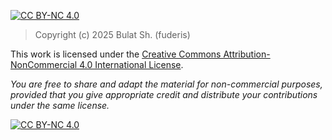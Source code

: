 [cc-by-nc]: https://creativecommons.org/licenses/by-nc/4.0/
[cc-by-nc-image]: https://licensebuttons.net/l/by-nc/4.0/88x31.png
[cc-by-nc-shield]: https://img.shields.io/badge/License-CC%20BY--NC%204.0-lightgrey.svg

[![CC BY-NC 4.0][cc-by-nc-shield]][cc-by-nc]

> Copyright (c) 2025 Bulat Sh. (fuderis)

This work is licensed under the [Creative Commons Attribution-NonCommercial 4.0 International License][cc-by-nc].

*You are free to share and adapt the material for non-commercial purposes, provided that you give appropriate credit and distribute your contributions under the same license.*

[![CC BY-NC 4.0][cc-by-nc-image]][cc-by-nc]
